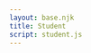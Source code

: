 ```yaml
---
layout: base.njk
title: Student
script: student.js
---
```


<form id="code-form" hidden>
    <label>
        <b>List code</b>
        <input type="text" name="code" />
    </label>
    <button class="js-start">Go</button>
</form>